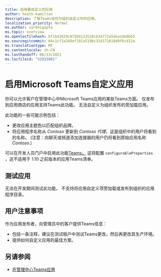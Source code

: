 ```yaml
---
title: 启用要自定义的应用
author: heath-hamilton
description: 了解Teams如何为组织自定义你的应用。
localization_priority: Normal
ms.author: surbhigupta
ms.topic: overview
ms.openlocfilehash: bf1b43629c87dd4123520c634772e5dea14e0bb5
ms.sourcegitcommit: 64c1cf2a268ef101a519bc31d171618d0f6cd12a
ms.translationtype: MT
ms.contentlocale: zh-CN
ms.lasthandoff: 06/13/2021
ms.locfileid: "52915081"
---
```

# <a name="enable-your-microsoft-teams-app-to-be-customized"></a>启用Microsoft Teams自定义应用

你可以允许客户在管理中心中Microsoft Teams应用的某些Teams方面。 仅发布到应用商店的应用支持Teams此功能。 无法自定义为组织发布的旁加载应用。

此功能的一些可能示例包括：

* 更改应用主题色以匹配组织品牌。
* 将应用程序名称从 *Contoso* 更新到 *Contoso 代理*，这是组织中的用户将看到的名称。  (注意：向聊天或频道添加连接器的用户仍将看到原始应用名称 *Contoso*.) 

可以在开发人员门户中启用此功能[Teams。](https://dev.teams.microsoft.com/home) 这将配置 `configurableProperties` ，这不适用于 1.10 之前版本的应用Teams清单。

## <a name="test-your-app"></a>测试应用

无法在开发期间测试此功能。 不支持将应用自定义项旁加载或发布到组织的应用程序目录。

## <a name="user-considerations"></a>用户注意事项

作为应用发布者，向管理员中的客户提供Teams信息：
* 包括一条注释，建议在测试租户中测试Teams更改，然后再更改其生产环境。 
* 提供如何自定义应用的最佳方案。

## <a name="see-also"></a>另请参阅

* [在管理中心Teams应用](/MicrosoftTeams/customize-apps)
